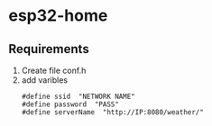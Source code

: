 # esp32-home

## Requirements
 1. Create file conf.h 
 2. add varibles
    ```
    #define ssid  "NETWORK NAME"
    #define password  "PASS"
    #define serverName  "http://IP:8080/weather/"
    ```
